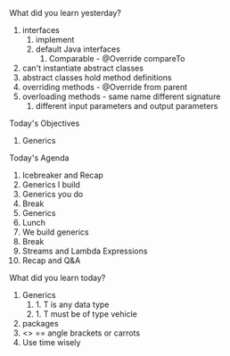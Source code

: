 What did you learn yesterday?

1. interfaces
   1. implement
   2. default Java interfaces
      1. Comparable - @Override compareTo
2. can't instantiate abstract classes
3. abstract classes hold method definitions
4. overriding methods - @Override from parent 
5. overloading methods - same name different signature
   1. different input parameters and output parameters

Today's Objectives

1. Generics

Today's Agenda

1. Icebreaker and Recap
2. Generics I build
3. Generics you do
4. Break
5. Generics
6. Lunch
7. We build generics
8. Break
9. Streams and Lambda Expressions
10. Recap and Q&A

What did you learn today?

1. Generics
   1. <T>
      1. T is any data type
   2. <T extends Vehicle>
      1. T must be of type vehicle
2. packages
3. <> == angle brackets or carrots
4. Use time wisely
